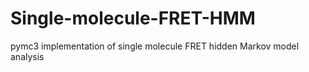 # Single-molecule-FRET-HMM
pymc3 implementation of single molecule FRET hidden Markov model analysis
